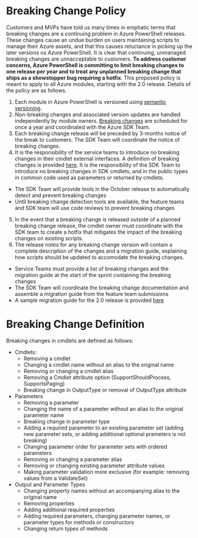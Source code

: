 # Breaking Change Policy

Customers and MVPs have told us many times in emphatic terms that breaking changes are a continuing problem in Azure PowerShell releases.  These changes cause an undue burden on users maintaining scripts to manage their Azure assets, and that this causes reluctance in picking up the later versions os Azure PowerShell. It is clear that continuing, unmanaged breaking changes are unnacceptable to customers. 
**To address customer concerns, Azure PowerShell is committing to limit breaking changes to one release per year and to treat any unplanned breaking change that ships as 
a showstopper bug requiring a hotfix**.
This proposed policy is meant to apply to all Azure modules, starting with the 2.0 release. Details of the policy are as follows.
1. Each module in Azure PowerShell is versioned using [semantic versioning](http://semver.org).
2. Non-breaking changes and associated version updates are handled independently by module owners.  [Breaking changes](#Breaking-Change-Definition) are scheduled for once a year and coordinated with the Azure SDK Team.
3. Each breaking change release will be preceded by 3-months notice of the break to customers.  The SDK Team will coordinate the notice of breaking changes.
4. It is the responsibility of the service teams to introduce no breaking changes in their cmdlet external interfaces.  A definition of breaking changes is provided [here](#Breaking-Change-Definition).  It is the responsibility of the SDK Team to introduce no breaking changes in SDK cmdlets, and in the public types in common code used as parameters or returned by cmdlets.
  - The SDK Team will provide tools in the October release to automatically detect and prevent breaking changes
  - Until breaking change detection tools are available, the feature teams and SDK team will use code reviews to prevent breaking changes
5. In the event that a breaking change is released outside of a planned breaking change release, the cmdlet owner must coordinate with the SDK team to create a hotfix that mitigates the impact of the breaking changes on existing scripts.
6. The release notes for any breaking change version will contain a complete description of the changes and a migration guide, explaining how scripts should be updated to accomodate the breaking changes.
  - Service Teams must provide a list of breaking changes and the migration guide at the start of the sprint containing the breaking changes
  - The SDK Team will coordinate the breaking change documentation and assemble a migration guide from the feature team submissions
  - A sample migration guide for the 2.0 release is provided [here](https://github.com/Azure/azure-powershell/blob/dev/documentation/release-notes/migration-guide.2.0.0.md)

# Breaking Change Definition

Breaking changes in cmdlets are defined as follows:

  - Cmdlets: 
    - Removing a cmdlet
    - Changing a cmdlet name without an alias to the original name
    - Removing or changing a cmdlet alias
    - Removing a Cmdlet attribute option (SupportShouldProcess, SupportsPaging)
    - Breaking change in OutputType or removal of OutputType attribute
  - Parameters
    - Removing a parameter
    - Changing the name of a parameter without an alias to the original parameter name
    - Breaking change in parameter type
    - Adding a required parameter to an existing parameter set (adding new parameter sets, or adding additional optional prameters is not breaking)
    - Changing parameter order for parameter sets with ordered parameters
    - Removing or changing a parameter alias
    - Removing or changing existing parameter attribute values
    - Making parameter validation more exclusive (for example: removing values from a ValidateSet)
  - Output and Parameter Types
    - Changing property names without an accompanying alias to the original name
    - Removing properties
    - Adding additional required properties
    - Adding required parameters, changing parameter names, or parameter types for methods or constructors
    - Changing return types of methods


